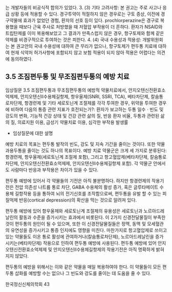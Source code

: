 는 개발자들의 비공식적 합의가 있었다.
3. (3) 기타 고려사항: 본 권고는 주로 사고나 응급 상황 등에 적용할 수 있다. 경구투약이 적절하지 않은 경우로는 구토 증상, 이전에 경구약물에 효과가 없었던 경험, 환자의 선호 등이 있다. prochlorperazine은 경구로 복용했을 때보다 근육 주사로 처방했을 때 저혈압 부작용이 더 흔하다. 환자가 NSAID와 트립탄제를 이미 복용해보았고 그 결과가 만족스럽지 않은 경우, 항구토제와 함께 같은 약제를 비경구적으로 투여하는 것은 피한다.
4. (4) 국내 수용성과 적용성: 개발위원회는 본 권고안의 국내 수용성에 대하여 큰 무리가 없으나, 항구토제가 편두통 치료에 대하여 현재 식약처 허가사항에 포함되지 않고 보험 적용이 되지 않아 적용은 어렵다는 의견에 동의하였다.

## 3.5 조짐편두통 및 무조짐편두통의 예방 치료

임상질문 3.5 조짐편두통과 무조짐편두통의 예방적 약물치료에서, 안지오텐신전환효소억제제, 안지오텐신II수용체길항제, 항우울제(SNRI, SSRI, TCA), 베타차단제, 칼슘통로차단제, 항경련제 및 기타 세로토닌계 조절제를 각각 투여한 경우, 위약을 투여한 경우에 비하여 다음의 통증 관련 지표가 호전되는가?: 환자가 보고하는 두통 일수ㆍ빈도 및 강도의 변화, 기능적 건강 상태 및 건강 관련 삶의 질, 반응 환자 비율, 두통과 관련된 삶의 질, 의료지원 이용, 급성기 약물치료 이용, 심각한 부작용 발생률

- 임상질문에 대한 설명

예방 치료의 목표는 편두통 발작의 빈도, 강도 및 지속 기간을 줄이는 것이다. 또한 약물과용두통을 줄이는 것도 하나의 목표이다. 예방 치료 약물군은 크게 세 가지로 분류된다: 항경련제, 항우울제(세로토닌계 조절제 포함), 그리고 항고혈압제(베타차단제, 칼슘통로차단제, 안지오텐신전환효소억제제, 안지오텐신II수용체길항제 포함). 각 약물군 안에서도 사람마다 반응과 부작용은 차이가 있을 수 있다.

편두통 예방에 있어서 각 약물들의 기전은 아직 불분명하다. 하지만 항경련제의 작용기전은 전압 의존성 나트륨 통로 차단, GABA 수용체의 활성 증가, 혹은 글루타메이트 수용체 길항작용 등을 통하여 뇌의 전기신호를 조작함으로써, 편두통을 유발 할 수 있는 피질억제 반응(cortical depression)의 확산을 막는 것으로 알려져 있다.

편두통 예방에 있어 항우울제와 세로토닌계 조절제의 유용성은 세로토닌과 노르아드레날린의 활동과 수준을 증가시키는 효과에서 비롯된다. 이 2가지 신경전달물질이 부족한 것이 편두통의 원인이 될 수 있으며, 또한 이 신경전달물질들은 정맥, 동맥 및 모세혈관의 유연성을 증가시키고 통증 인지에도 영향을 미친다. 마찬가지로 항고혈압제로 쓰이고 있는 약물들도 이온 통로 활성에 관여하거나(칼슘통로차단제), 노르아드레날린을 증가시키는(베타차단제) 작용으로 인하여 편두통 예방에 사용된다. 편두통 예방에 있어 안지오텐신전환효소억제제 및 안지오텐신II수용체길항제의 작용기전은 아직 명확하게 밝혀지지 않았다.

편두통의 예방을 위해서는 이와 같은 약물을 매일 복용하여야 한다. 이 약물들이 모든 편두통 삽화를 예방할 수는 없으나 그 빈도와 강도를 줄이는 데 도움을 줄 수 있다.

한국정신신체의학회
<PAGE>43